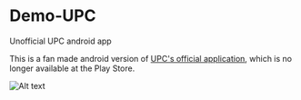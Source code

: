 # Demo-UPC
Unofficial UPC android app

This is a fan made android version of [UPC's official application](https://apkpure.com/upc-m%C3%B3vil/pe.edu.upc.mobile), which is no longer available at the Play Store.

![Alt text](https://media.giphy.com/media/3o6ZtcNv6xQ8UgCKmA/source.gif "App")

